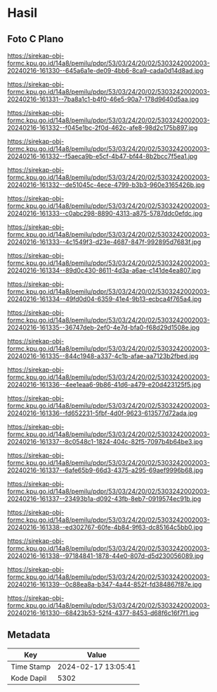 # Hasil

## Foto C Plano

https://sirekap-obj-formc.kpu.go.id/14a8/pemilu/pdpr/53/03/24/20/02/5303242002003-20240216-161330--645a6a1e-de09-4bb6-8ca9-cada0d14d8ad.jpg

https://sirekap-obj-formc.kpu.go.id/14a8/pemilu/pdpr/53/03/24/20/02/5303242002003-20240216-161331--7ba8a1c1-b4f0-46e5-90a7-178d9640d5aa.jpg

https://sirekap-obj-formc.kpu.go.id/14a8/pemilu/pdpr/53/03/24/20/02/5303242002003-20240216-161332--f045e1bc-2f0d-462c-afe8-98d2c175b897.jpg

https://sirekap-obj-formc.kpu.go.id/14a8/pemilu/pdpr/53/03/24/20/02/5303242002003-20240216-161332--f5aeca9b-e5cf-4b47-bf44-8b2bcc7f5ea1.jpg

https://sirekap-obj-formc.kpu.go.id/14a8/pemilu/pdpr/53/03/24/20/02/5303242002003-20240216-161332--de51045c-4ece-4799-b3b3-960e3165426b.jpg

https://sirekap-obj-formc.kpu.go.id/14a8/pemilu/pdpr/53/03/24/20/02/5303242002003-20240216-161333--c0abc298-8890-4313-a875-5787ddc0efdc.jpg

https://sirekap-obj-formc.kpu.go.id/14a8/pemilu/pdpr/53/03/24/20/02/5303242002003-20240216-161333--4c1549f3-d23e-4687-847f-992895d7683f.jpg

https://sirekap-obj-formc.kpu.go.id/14a8/pemilu/pdpr/53/03/24/20/02/5303242002003-20240216-161334--89d0c430-8611-4d3a-a6ae-c141de4ea807.jpg

https://sirekap-obj-formc.kpu.go.id/14a8/pemilu/pdpr/53/03/24/20/02/5303242002003-20240216-161334--49fd0d04-6359-41e4-9b13-ecbca4f765a4.jpg

https://sirekap-obj-formc.kpu.go.id/14a8/pemilu/pdpr/53/03/24/20/02/5303242002003-20240216-161335--36747deb-2ef0-4e7d-bfa0-f68d29d1508e.jpg

https://sirekap-obj-formc.kpu.go.id/14a8/pemilu/pdpr/53/03/24/20/02/5303242002003-20240216-161335--844c1948-a337-4c1b-afae-aa7123b2fbed.jpg

https://sirekap-obj-formc.kpu.go.id/14a8/pemilu/pdpr/53/03/24/20/02/5303242002003-20240216-161336--4ee1eaa6-9b86-41d6-a479-e20d423125f5.jpg

https://sirekap-obj-formc.kpu.go.id/14a8/pemilu/pdpr/53/03/24/20/02/5303242002003-20240216-161336--fd652231-5fbf-4d0f-9623-613577d72ada.jpg

https://sirekap-obj-formc.kpu.go.id/14a8/pemilu/pdpr/53/03/24/20/02/5303242002003-20240216-161337--8c0548c1-1824-404c-82f5-7097b4b64be3.jpg

https://sirekap-obj-formc.kpu.go.id/14a8/pemilu/pdpr/53/03/24/20/02/5303242002003-20240216-161337--6afe65b9-66d3-4375-a295-69aef9996b68.jpg

https://sirekap-obj-formc.kpu.go.id/14a8/pemilu/pdpr/53/03/24/20/02/5303242002003-20240216-161337--23493b1a-d092-43fb-8eb7-0919574ec91b.jpg

https://sirekap-obj-formc.kpu.go.id/14a8/pemilu/pdpr/53/03/24/20/02/5303242002003-20240216-161338--ed302767-60fe-4b84-9f63-dc85164c5bb0.jpg

https://sirekap-obj-formc.kpu.go.id/14a8/pemilu/pdpr/53/03/24/20/02/5303242002003-20240216-161338--97184841-1878-44e0-807d-d5d230056089.jpg

https://sirekap-obj-formc.kpu.go.id/14a8/pemilu/pdpr/53/03/24/20/02/5303242002003-20240216-161339--0c88ea8a-b347-4a44-852f-fd384867f87e.jpg

https://sirekap-obj-formc.kpu.go.id/14a8/pemilu/pdpr/53/03/24/20/02/5303242002003-20240216-161330--68423b53-52f4-4377-8453-d68f6c16f7f1.jpg


## Metadata

| Key        | Value               |
| ---------- | ------------------- |
| Time Stamp | 2024-02-17 13:05:41 |
| Kode Dapil | 5302                |



